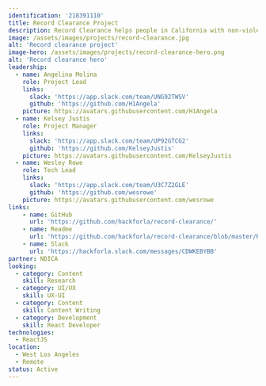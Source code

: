 ```yaml
---
identification: '218391110'
title: Record Clearance Project
description: Record Clearance helps people in California with non-violent criminal records accomplish record clearance, expungement or reduction as a result of Prop 47 & Prop 64. The main features include building trust, educating the public about the program and informing those who are eligible for this program.
image: /assets/images/projects/record-clearance.jpg
alt: 'Record clearance project'
image-hero: /assets/images/projects/record-clearance-hero.png
alt: 'Record clearance hero'
leadership:
  - name: Angelina Molina
    role: Project Lead
    links:
      slack: 'https://app.slack.com/team/UNG92TWSV'
      github: 'https://github.com/H1Angela'
    picture: https://avatars.githubusercontent.com/H1Angela
  - name: Kelsey Justis
    role: Project Manager
    links:
      slack: 'https://app.slack.com/team/UP92GTCG2'
      github: 'https://github.com/KelseyJustis'
    picture: https://avatars.githubusercontent.com/KelseyJustis
  - name: Wesley Rowe
    role: Tech Lead
    links:
      slack: 'https://app.slack.com/team/U3C7Z2GLE'
      github: 'https://github.com/wesrowe'
    picture: https://avatars.githubusercontent.com/wesrowe
links:
    - name: GitHub
      url: 'https://github.com/hackforla/record-clearance/'
    - name: Readme
      url: 'https://github.com/hackforla/record-clearance/blob/master/README.md'
    - name: Slack
      url: 'https://hackforla.slack.com/messages/CDWKEBYBB'
partner: NDICA
looking:
  - category: Content
    skill: Research
  - category: UI/UX
    skill: UX-UI
  - category: Content
    skill: Content Writing
  - category: Development
    skill: React Developer
technologies:
  - ReactJS
location:
  - West Los Angeles
  - Remote
status: Active
---
```

